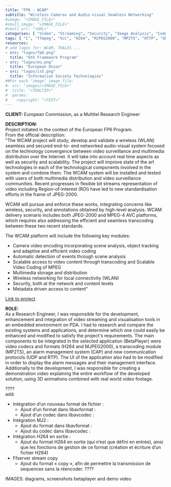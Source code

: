 ```yaml
---
title: "FP6 - WCAM"
subtitle: "Wireless Cameras and Audio-visual Seamless Networking"
#image: "<IMAGE_FILE>"
#small_image: "<IMAGE_FILE>"
#small_url: "<URL>"
categories: [ "Video", "Streaming", "Security", "Image Analysis", "Codec", "Embedded", "..." ]
tags: [ "C", "ffmpeg", "VLC", "H264", "MJPEG2000", "MP2TS", "HTTP", "UDP", "RTP", "Visual Studio", "Linux", "Windows CE", "PDA" ]
resources:
# add logos for: WCAM, THALES ...
- src: "logos/fp6.png"
  title: "6th Framework Program"
- src: "logos/eu.png"
  title: "European Union"
- src: "logos/ist.png"
  title: "Information Society Technologies"
##For each "image" image file:
#- src: "images/<IMAGE_FILE>"
#  title: "<TOOLTIP>"
#  params:
#    copyright: "<TEXT>"
---
```


<b>CLIENT:</b> European Commission, as a Multitel Research Engineer<br>

<b>DESCRIPTION:</b><br>
Project initiated in the context of the European FP6 Program.<br>
From the official description:<br>
"The WCAM project will study, develop and validate a wireless (WLAN) seamless and secured end-to- end networked audio-visual system focused on the technology convergence between video surveillance and multimedia distribution over the Internet. It will take into account real time aspects as well as security and scalability. The project will improve state of the art technologies in each of the technological components involved in the system and combine them. The WCAM system will be installed and tested with users of both multimedia distribution and video surveillance communities. Recent progresses in flexible bit streams representation of video including Region-of-lnterest (ROI) have led to new standardisation efforts in the frame of JPEG-2000.

WCAM will pursue and enforce these works, integrating concerns like wireless, security, and annotations obtained by high-level analysis. WCAM delivery scenario includes both JPEG-2000 and MPEG-4 AVC platforms, which requires also addressing the efficient and seamless transcoding between these two recent standards.

The WCAM platform will include the following key modules:
- Camera video encoding incorporating scene analysis, object tracking and adaptive and efficient video coding
- Automatic detection of events through scene analysis
- Scalable access to video content through transcoding and Scalable Video Coding of MPEG
- Multimedia storage and distribution
- Wireless networking for local connectivity (WLAN)
- Security, both at the network and content levels
- Metadata driven access to content"

<a href="https://cordis.europa.eu/project/rcn/71248_en.html" target="_blank">Link to project</a>

<b>ROLE:</b><br>
As a Research Engineer, I was responsible for the development, enhancement and integration of video streaming and visualisation tools in an embedded environment on PDA.
I had to research and compare the existing systems and applications, and determine which one could easily be enhanced and modified to satisfy the project's requirements.
The main components to be integrated in the selected application (BetaPlayer) were video codecs and formats (H264 and MJPEG2000), a transcoding module (MP2TS), an alarm management system (CAP) and new communication protocols (UDP and RTP). The UI of the application also had to be modified in order to display the alarm messages and their management interface.
Additionally to the development, I was responsible for creating a demonstration video explaining the entire workflow of the developed solution, using 3D animations combined with real world video footage.

????<br>
add:<br>
- Intégration d’un nouveau format de fichier :
  - Ajout d’un format dans libavformat :
  - Ajout d’un codec dans libavcodec :
- Intégration MJ2 :
  - Ajout du format dans libavformat :
  - Ajout du codec dans libavcodec :
- Intégration H264 en sortie :
  - Ajout du format H264 en sortie (qui n’est que défini en entrée), ainsi que les fonctions de gestion de ce format (création et écriture d’un fichier H264)
- Ffserver stream copy
  - Ajout du format « copy », afin de permettre la transmission de sequences sans la réencoder.
????

IMAGES: diagrams, screenshots betaplayer and demo video
